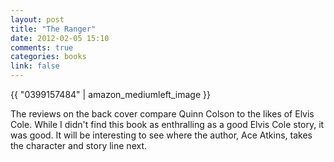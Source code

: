 ```yaml
---
layout: post
title: "The Ranger"
date: 2012-02-05 15:10
comments: true
categories: books
link: false
---
```

{{ "0399157484" | amazon_mediumleft_image }}

The reviews on the back cover compare Quinn Colson to the likes of Elvis Cole. While I didn't find this book as enthralling as a good Elvis Cole story, it was good. It will be interesting to see where the author, Ace Atkins, takes the character and story line next. 